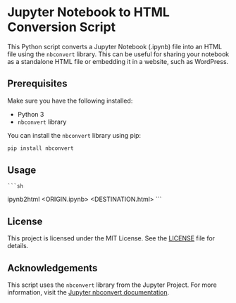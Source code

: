 # Jupyter Notebook to HTML Conversion Script

This Python script converts a Jupyter Notebook (.ipynb) file into an HTML file using the `nbconvert` library. This can be useful for sharing your notebook as a standalone HTML file or embedding it in a website, such as WordPress.

## Prerequisites

Make sure you have the following installed:
- Python 3
- `nbconvert` library

You can install the `nbconvert` library using pip:
```bash
pip install nbconvert
```

## Usage

    ```sh
   ipynb2html <ORIGIN.ipynb> <DESTINATION.html>
    ```

## License

This project is licensed under the MIT License. See the [LICENSE](LICENSE) file for details.

## Acknowledgements

This script uses the `nbconvert` library from the Jupyter Project. For more information, visit the [Jupyter nbconvert documentation](https://nbconvert.readthedocs.io/en/latest/).
